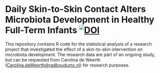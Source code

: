 # Daily Skin-to-Skin Contact Alters Microbiota Development in Healthy Full-Term Infants [![DOI](https://zenodo.org/badge/663128546.svg)](https://zenodo.org/badge/latestdoi/663128546)



This repository contains R code for the statistical analysis of a research project that investigated the effect of a skin-to-skin intervention on microbiota development. The research data are part of an ongoing study, but can be requested from Carolina de Weerth (Carolina.deWeerth@radboudumc.nl) for research purposes.
